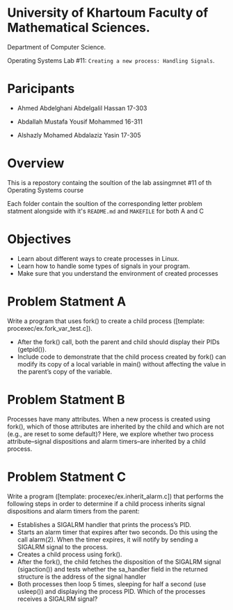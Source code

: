 # University of Khartoum Faculty of Mathematical Sciences.
Department of Computer Science.

Operating Systems Lab #11: `Creating a new process: Handling Signals`.

# Paricipants
- Ahmed Abdelghani Abdelgalil Hassan 17-303

- Abdallah Mustafa Yousif Mohammed 16-311

- Alshazly Mohamed Abdalaziz Yasin  17-305

# Overview
This is a repostory containg the soultion of the lab assingmnet #11 of th Operating Systems course

Each folder contain the soultion of the corresponding letter problem statment alongside with it's `README.md` and `MAKEFILE` for both A and C 


# Objectives
- Learn	about	different	ways	to	create	processes	in	Linux.
- Learn	how	to	handle	some	types	of	signals	in	your	program.
- Make	sure	that	you	understand	the	environment	of	created	
processes

# Problem Statment A
Write a program that uses fork() to create a child process ([template: 
procexec/ex.fork_var_test.c]). 
- After the fork() call, both the parent and child should display 
their PIDs (getpid()). 
- Include code to demonstrate that the child process created by 
fork() can modify its copy of a local variable in main() without 
affecting the value in the parent’s copy of the variable.

# Problem Statment B
Processes have many attributes. When a new process is created using
fork(), which of those attributes are inherited by the child and which are 
not (e.g., are reset to some default)? Here, we explore whether two
process attribute–signal dispositions and alarm timers–are inherited by
a child process.

# Problem Statment C
Write a program ([template: procexec/ex.inherit_alarm.c]) that performs 
the following steps in order to determine if a child process inherits signal 
dispositions and alarm timers from the parent:
- Establishes a SIGALRM handler that prints the process’s PID.
- Starts an alarm timer that expires after two seconds. Do this
using the call alarm(2). When the timer expires, it will notify by
sending a SIGALRM signal to the process.
- Creates a child process using fork().
- After the fork(), the child fetches the disposition of the SIGALRM
signal (sigaction()) and tests whether the sa_handler field in the
returned structure is the address of the signal handler
- Both processes then loop 5 times, sleeping for half a second (use
usleep()) and displaying the process PID. Which of the processes
receives a SIGALRM signal?
